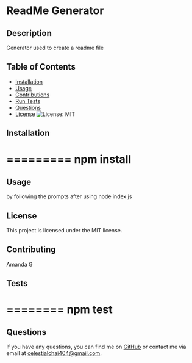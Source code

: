 
  # ReadMe Generator

  ## Description
  Generator used to create a readme file

  ## Table of Contents
  - [Installation](#installation)
  - [Usage](#usage)
  - [Contributions](#contributing)
  - [Run Tests](#tests)
  - [Questions](#questions)
  - [License](#license)
  ![License: MIT](https://img.shields.io/badge/License-MIT-yellow.svg)

  ## Installation
  =========
  npm install
  =========

  ## Usage
  by following the prompts after using node index.js

  ## License
  This project is licensed under the MIT license.

  ## Contributing
  Amanda G

  ## Tests
  ========
  npm test
  ========

  ## Questions
  If you have any questions, you can find me on [GitHub](https://github.com/celestialchai) or contact me via email at celestialchai404@gmail.com.
    